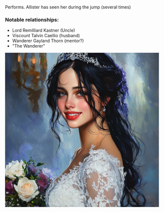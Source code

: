 
Performs. Allister has seen her during the jump (several times)

### Notable relationships:
- Lord Remilliard Kastner (Uncle)
- Viscount Talvin Caellio (husband)
- Wanderer Gayland Thorn (mentor?)
- "The Wanderer"


![](../assets/85003362df41b347e5f750d0c0ed4e3b.png)